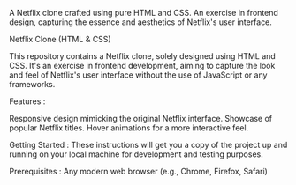 A Netflix clone crafted using pure HTML and CSS. An exercise in frontend design, capturing the essence and aesthetics of Netflix's user interface.

Netflix Clone (HTML & CSS)

This repository contains a Netflix clone, solely designed using HTML and CSS. It's an exercise in frontend development, aiming to capture the look and feel of Netflix's user interface without the use of JavaScript or any frameworks.

Features :

Responsive design mimicking the original Netflix interface. Showcase of popular Netflix titles. Hover animations for a more interactive feel.

Getting Started : These instructions will get you a copy of the project up and running on your local machine for development and testing purposes.

Prerequisites : Any modern web browser (e.g., Chrome, Firefox, Safari)
